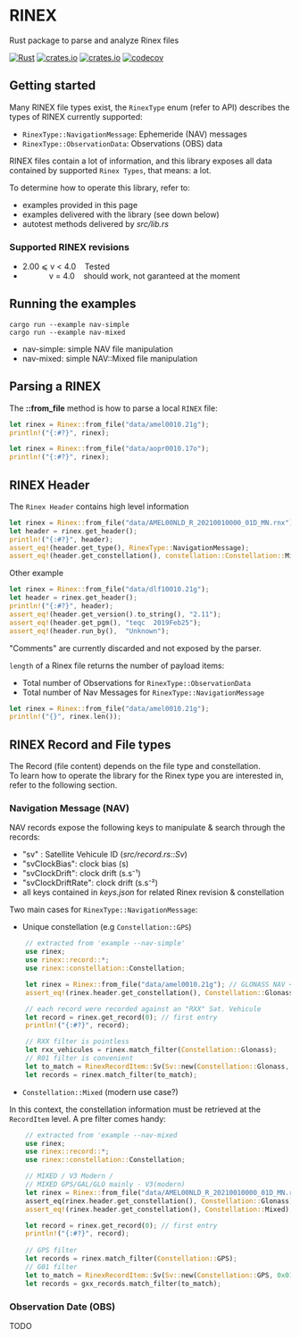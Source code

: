 # RINEX 
Rust package to parse and analyze Rinex files

[![Rust](https://github.com/gwbres/rinex/actions/workflows/rust.yml/badge.svg)](https://github.com/gwbres/rinex/actions/workflows/rust.yml)
[![crates.io](https://img.shields.io/crates/v/rinex.svg)](https://crates.io/crates/rinex)
[![crates.io](https://img.shields.io/crates/d/rinex.svg)](https://crates.io/crates/rinex)
[![codecov](https://codecov.io/gh/gwbres/rinex/branch/main/graph/badge.svg)](https://codecov.io/gh/gwbres/rinex)

## Getting started

Many RINEX file types exist, 
the `RinexType` enum (refer to API) 
describes the types of RINEX currently supported:

* `RinexType::NavigationMessage`: Ephemeride (NAV) messages
* `RinexType::ObservationData`:   Observations (OBS) data

RINEX files contain a lot of information,
and this library exposes all data contained by supported
`Rinex Types`, that means: a lot.

To determine how to operate this library, refer to:
* examples provided in this page
* examples delivered with the library (see down below)
* autotest methods delivered by _src/lib.rs_ 

### Supported RINEX revisions

* 2.00 ⩽ v < 4.0    Tested 
*             v = 4.0    should work, not garanteed at the moment

## Running the examples

```shell
cargo run --example nav-simple
cargo run --example nav-mixed
```

* nav-simple: simple NAV file manipulation
* nav-mixed: simple NAV::Mixed file manipulation

## Parsing a RINEX 

The __::from\_file__ method is how to parse a local `RINEX` file: 

```rust
let rinex = Rinex::from_file("data/amel0010.21g");
println!("{:#?}", rinex);
```

```rust
let rinex = Rinex::from_file("data/aopr0010.17o");
println!("{:#?}", rinex);
```

## RINEX Header

The `Rinex Header` contains high level information

```rust
let rinex = Rinex::from_file("data/AMEL00NLD_R_20210010000_01D_MN.rnx");
let header = rinex.get_header();
println!("{:#?}", header);
assert_eq!(header.get_type(), RinexType::NavigationMessage);
assert_eq!(header.get_constellation(), constellation::Constellation::Mixed);
```

Other example

```rust
let rinex = Rinex::from_file("data/dlf10010.21g");
let header = rinex.get_header();
println!("{:#?}", header);
assert_eq!(header.get_version().to_string(), "2.11"); 
assert_eq!(header.get_pgm(), "teqc  2019Feb25");
assert_eq!(header.run_by(),  "Unknown");
```

"Comments" are currently discarded and not exposed by the parser.   

`length` of a Rinex file returns the number of payload items:

+ Total number of Observations for `RinexType::ObservationData`
+ Total number of Nav Messages for `RinexType::NavigationMessage`

```rust
let rinex = Rinex::from_file("data/amel0010.21g");
println!("{}", rinex.len());
```

## RINEX Record and File types

The Record (file content) depends on the file type and constellation.   
To learn how to operate the library for the Rinex type you are interested in,
refer to the following section.

### Navigation Message (NAV)

NAV records expose the following keys to manipulate & search through the records:
* "sv" : Satellite Vehicule ID (_src/record.rs::Sv_)
* "svClockBias": clock bias (s)
* "svClockDrift": clock drift (s.s⁻¹)
* "svClockDriftRate": clock drift (s.s⁻²)
* all keys contained in _keys.json_ for related Rinex revision & constellation

Two main cases for `RinexType::NavigationMessage`:
+ Unique constellation (e.g `Constellation::GPS`) 

```rust
    // extracted from 'example --nav-simple'
    use rinex;
    use rinex::record::*;
    use rinex::constellation::Constellation;

    let rinex = Rinex::from_file("data/amel0010.21g"); // GLONASS NAV <-> unique
    assert_eq!(rinex.header.get_constellation(), Constellation::Glonass);

    // each record were recorded against an "RXX" Sat. Vehicule
    let record = rinex.get_record(0); // first entry
    println!("{:#?}", record);

    // RXX filter is pointless
    let rxx_vehicules = rinex.match_filter(Constellation::Glonass);
    // R01 filter is convenient 
    let to_match = RinexRecordItem::Sv(Sv::new(Constellation::Glonass, 0x01));
    let records = rinex.match_filter(to_match);
```

+ `Constellation::Mixed` (modern use case?)

In this context, the constellation information must be retrieved
at the `RecordItem` level. A pre filter comes handy:

```rust
    // extracted from 'example --nav-mixed
    use rinex;
    use rinex::record::*;
    use rinex::constellation::Constellation;

    // MIXED / V3 Modern / 
    // MIXED GPS/GAL/GLO mainly - V3(modern)
    let rinex = Rinex::from_file("data/AMEL00NLD_R_20210010000_01D_MN.rnx"); 
    assert_eq(rinex.header.get_constellation(), Constellation::Glonass); // nope
    assert_eq!(rinex.header.get_constellation(), Constellation::Mixed);  // yes

    let record = rinex.get_record(0); // first entry
    println!("{:#?}", record);
    
    // GPS filter 
    let records = rinex.match_filter(Constellation::GPS);
    // G01 filter
    let to_match = RinexRecordItem::Sv(Sv::new(Constellation::GPS, 0x01));
    let records = gxx_records.match_filter(to_match);
```

### Observation Date (OBS)

TODO
